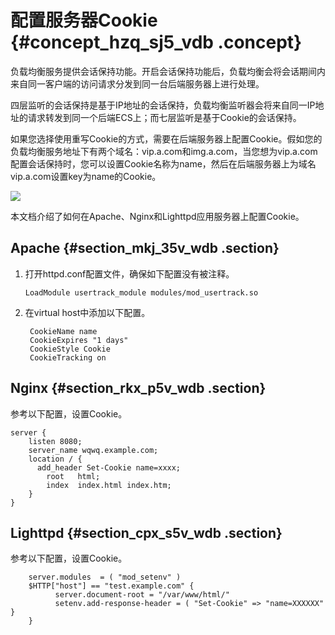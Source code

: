 # 配置服务器Cookie {#concept_hzq_sj5_vdb .concept}

负载均衡服务提供会话保持功能。开启会话保持功能后，负载均衡会将会话期间内来自同一客户端的访问请求分发到同一台后端服务器上进行处理。

四层监听的会话保持是基于IP地址的会话保持，负载均衡监听器会将来自同一IP地址的请求转发到同一个后端ECS上；而七层监听是基于Cookie的会话保持。

如果您选择使用重写Cookie的方式，需要在后端服务器上配置Cookie。假如您的负载均衡服务地址下有两个域名：vip.a.com和img.a.com，当您想为vip.a.com配置会话保持时，您可以设置Cookie名称为name，然后在后端服务器上为域名vip.a.com设置key为name的Cookie。

![](http://static-aliyun-doc.oss-cn-hangzhou.aliyuncs.com/assets/img/4164/3120_zh-CN.png)

本文档介绍了如何在Apache、Nginx和Lighttpd应用服务器上配置Cookie。

## Apache {#section_mkj_35v_wdb .section}

1.  打开httpd.conf配置文件，确保如下配置没有被注释。

    ```
    LoadModule usertrack_module modules/mod_usertrack.so
    ```

2.  在virtual host中添加以下配置。

    ```
     CookieName name
     CookieExpires "1 days"
     CookieStyle Cookie
     CookieTracking on
    ```


## Nginx {#section_rkx_p5v_wdb .section}

参考以下配置，设置Cookie。

```
server {
    listen 8080;
    server_name wqwq.example.com;
    location / {
      add_header Set-Cookie name=xxxx;
        root   html;
        index  index.html index.htm;
    }
}
```

## Lighttpd {#section_cpx_s5v_wdb .section}

参考以下配置，设置Cookie。

```
    server.modules  = ( "mod_setenv" )
    $HTTP["host"] == "test.example.com" {
          server.document-root = "/var/www/html/"
          setenv.add-response-header = ( "Set-Cookie" => "name=XXXXXX"      }
    }
```

